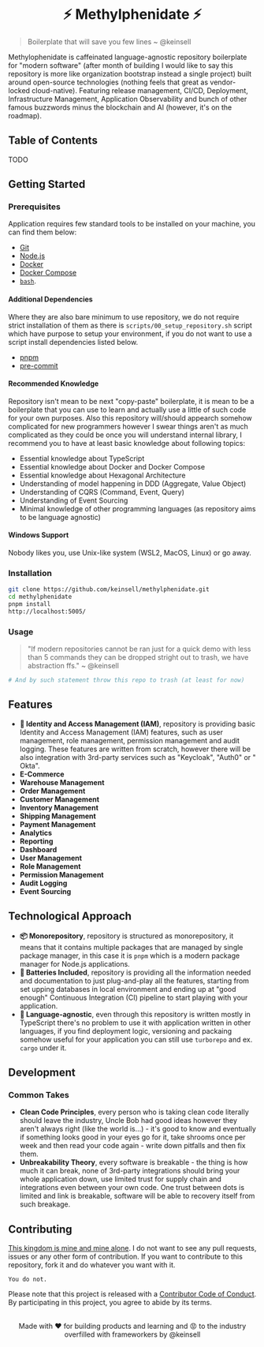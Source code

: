 <center>
<h1>
⚡ Methylphenidate ⚡
</h1>
</center>

> Boilerplate that will save you few lines
> ~ @keinsell


Methylophenidate is caffeinated language-agnostic repository boilerplate for "modern software" (after month of building
I would like to say this repository is more like organization bootstrap instead a single project) built around
open-source technologies (nothing feels that great as vendor-locked cloud-native). Featuring release management, CI/CD,
Deployment, Infrastructure Management, Application Observability and bunch of other famous buzzwords minus the
blockchain and AI (however, it's on the roadmap).

## Table of Contents

TODO

## Getting Started

### Prerequisites

Application requires few standard tools to be installed on your machine, you can find them below:

- [Git](https://git-scm.com/)
- [Node.js](https://nodejs.org/en/)
- [Docker](https://www.docker.com/)
- [Docker Compose](https://docs.docker.com/compose/)
- [`bash`]().

#### Additional Dependencies

Where they are also bare minimum to use repository, we do not require strict installation of them as there
is `scripts/00_setup_repository.sh` script which have purpose to setup your environment, if you do not want to use a
script install dependencies listed below.

- [pnpm](https://pnpm.js.org/)
- [pre-commit](https://pre-commit.com)

#### Recommended Knowledge

Repository isn't mean to be next "copy-paste" boilerplate, it is mean to be a boilerplate that you can use to learn and
actually use a little of such code for your own purposes. Also this repository will/should appearch somehow complicated
for new programmers however I swear things aren't as much complicated as they could be once you will understand internal
library, I recommend you to have at least basic knowledge about
following topics:

- Essential knowledge about TypeScript
- Essential knowledge about Docker and Docker Compose
- Essential knowledge about Hexagonal Architecture
- Understanding of model happening in DDD (Aggregate, Value Object)
- Understanding of CQRS (Command, Event, Query)
- Understanding of Event Sourcing
- Minimal knowledge of other programming languages (as repository aims to be language agnostic)

#### Windows Support

Nobody likes you, use Unix-like system (WSL2, MacOS, Linux) or go away.

### Installation

```bash
git clone https://github.com/keinsell/methylphenidate.git
cd methylphenidate
pnpm install
http://localhost:5005/
```

### Usage

> "If modern repositories cannot be ran just for a quick demo with less than 5 commands they can be dropped stright out
> to trash, we have abstraction ffs."
> ~ @keinsell

```bash
# And by such statement throw this repo to trash (at least for now)
```

## Features

- **🔑 Identity and Access Management (IAM)**, repository is providing basic Identity and Access Management (IAM)
  features, such as user management, role management, permission management and audit logging. These features are
  written from scratch, however there will be also integration with 3rd-party services such as "Keycloak", "Auth0" or "
  Okta".
- **E-Commerce**
- **Warehouse Management**
- **Order Management**
- **Customer Management**
- **Inventory Management**
- **Shipping Management**
- **Payment Management**
- **Analytics**
- **Reporting**
- **Dashboard**
- **User Management**
- **Role Management**
- **Permission Management**
- **Audit Logging**
- **Event Sourcing**

## Technological Approach

- **📦 Monorepository**, repository is structured as monorepository, it means that it contains multiple
  packages that are managed by single package manager, in this case it is `pnpm` which is a modern package manager for
  Node.js applications.
- **🔋 Batteries Included**, repository is providing all the information needed and documentation to just plug-and-play
  all the features, starting from set upping databases in local environment and ending up at "good enough" Continuous
  Integration (CI) pipeline to start playing with your application.
- **🔌 Language-agnostic**, even through this repository is written mostly in TypeScript there's no problem to use it
  with application written in other languages, if you find deployment logic, versioning and packaing somehow useful for
  your application you can still use `turborepo` and ex. `cargo` under it.

## Development

### Common Takes

- **Clean Code Principles**, every person who is taking clean code literally should leave the industry, Uncle Bob had
  good ideas however they aren't always right (like the world is...) - it's good to know and eventually if something
  looks good in your eyes go for it, take shrooms once per week and then read your code again - write down pitfalls and
  then fix them.
- **Unbreakability Theory**, every software is breakable - the thing is how much it can break, none of 3rd-party
  integrations should bring your whole application down, use limited trust for supply chain and integrations even
  between your own code. One trust between dots is limited and link is breakable, software will be able to recovery
  itself from such breakage.

## Contributing

[This kingdom is mine and mine alone](https://www.youtube.com/shorts/OzUmOqzaeeE). I do not want to see any pull
requests, issues or any other form of
contribution. If you want to contribute to this repository, fork it and do whatever you want with it.

```
You do not.
```

Please note that this project is released with a [Contributor Code of Conduct](CODE-OF-CONDUCT.md). By participating in
this project, you agree to abide by its terms.

<br />
<center>
Made with ❤️ for building products and learning and 😡 to the industry overfilled with frameworkers by @keinsell
</center>